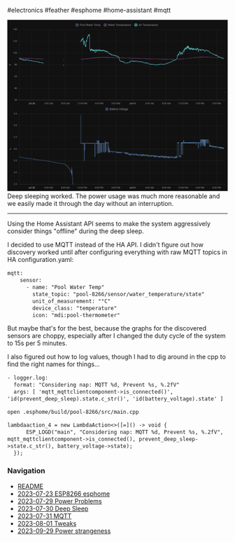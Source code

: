 #electronics #feather #esphome #home-assistant #mqtt

![Graphs showing that the sensor were available for more than 24 hours](up-all-night.png)
Deep sleeping worked. The power usage was much more reasonable and we easily made it through the day without an interruption.

---

Using the Home Assistant API seems to make the system aggressively consider things "offline" during the deep sleep.

I decided to use MQTT instead of the HA API. I didn't figure out how discovery worked until after configuring everything with raw MQTT topics in HA configuration.yaml:
```
mqtt:
    sensor:
      - name: "Pool Water Temp"
        state_topic: "pool-8266/sensor/water_temperature/state"
        unit_of_measurement: "°C"
        device_class: "temperature" 
        icon: "mdi:pool-thermometer"
```

But maybe that's for the best, because the graphs for the discovered sensors are choppy, especially after I changed the duty cycle of the system to 15s per 5 minutes.

I also figured out how to log values, though I had to dig around in the cpp to find the right names for things...

```
- logger.log: 
  format: "Considering nap: MQTT %d, Prevent %s, %.2fV"
  args: [ 'mqtt_mqttclientcomponent->is_connected()', 'id(prevent_deep_sleep).state.c_str()', 'id(battery_voltage).state' ]
```

```
open .esphome/build/pool-8266/src/main.cpp
```

```
lambdaaction_4 = new LambdaAction<>([=]() -> void {
      ESP_LOGD("main", "Considering nap: MQTT %d, Prevent %s, %.2fV", mqtt_mqttclientcomponent->is_connected(), prevent_deep_sleep->state.c_str(), battery_voltage->state);
  });
```


### Navigation
* [README](README.md)
* [2023-07-23 ESP8266 esphome](2023-07-23%20ESP8266%20esphome.md)
* [2023-07-29 Power Problems](2023-07-29%20Power%20Problems.md)
* [2023-07-30 Deep Sleep](2023-07-30%20Deep%20Sleep.md)
* [2023-07-31 MQTT](2023-07-31%20MQTT.md)
* [2023-08-01 Tweaks](2023-08-01%20Tweaks.md)
* [2023-09-29 Power strangeness](2023-09-29%20Power%20strangeness.md)

